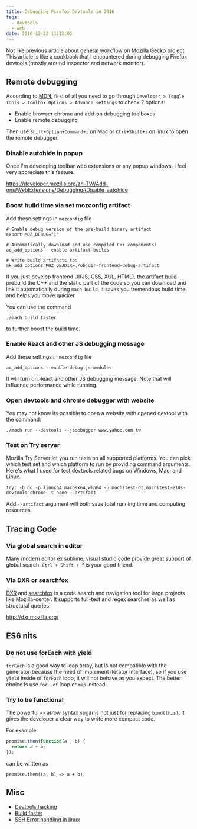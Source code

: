 ```yaml
---
title: Debugging Firefox Devtools in 2016
tags:
  - devtools
  - web
date: 2016-12-22 11:12:05
---
```



Not like [previous article about general workflow on Mozilla Gecko project](http://blog.gasolin.idv.tw/2016/08/08/The-newbies-workflow-on-Mozilla-Gecko-project/),
This article is like a cookbook that I encountered during debugging Firefox devtools (mostly around inspector and network monitor).

## Remote debugging

According to [MDN](https://developer.mozilla.org/en-US/Add-ons/WebExtensions/Debugging), first of all you need to go through `Developer > Toggle Tools > Toolbox Options > Advance settings` to check 2 options:

* Enable browser chrome and add-on debugging toolboxes
* Enable remote debugging

Then use `Shift+Option+Command+i` on Mac or `Ctrl+Shift+i` on linux to open the remote debugger.

### Disable autohide in popup

Once I'm developing toolbar web extensions or any popup windows, I feel very appreciate this feature. 

https://developer.mozilla.org/zh-TW/Add-ons/WebExtensions/Debugging#Disable_autohide

### Boost build time via set mozconfig artifact

Add these settings in `mozconfig` file
```
# Enable debug version of the pre-build binary artifact
export MOZ_DEBUG="1"

# Automatically download and use compiled C++ components:
ac_add_options --enable-artifact-builds

# Write build artifacts to:
mk_add_options MOZ_OBJDIR=./objdir-frontend-debug-artifact
```

If you just develop frontend UI(JS, CSS, XUL, HTML), the [artifact build](https://developer.mozilla.org/en-US/docs/Mozilla/Developer_guide/Build_Instructions/Artifact_builds) prebuild the C++ and the static part of the code so you can download and link it automatically during `mach build`, it saves you tremendous build time and helps you move quicker.

You can use the command

```
./mach build faster
```

to further boost the build time.

### Enable React and other JS debugging message

Add these settings in `mozconfig` file

`ac_add_options --enable-debug-js-modules`

It will turn on React and other JS debugging message. Note that will influence performance while running.

### Open devtools and chrome debugger with website

You may not know its possible to open a website with opened devtool with the command:

`./mach run --devtools --jsdebugger www.yahoo.com.tw`

### Test on Try server

Mozilla Try Server let you run tests on all supported platforms. You can pick which test set and which platform to run by providing command arguments. Here's what I used for test devtools related bugs on Windows, Mac, and Linux.

```
try: -b do -p linux64,macosx64,win64 -u mochitest-dt,mochitest-e10s-devtools-chrome -t none --artifact
```

Add `--artifact` argument will both save total running time and computing resources.


## Tracing Code

### Via global search in editor

Many modern editor ex sublime, visual studio code provide great support of global search. `Ctrl + Shift + f` is your good friend.


### Via DXR or searchfox

[DXR](http://dxr.mozilla.org/) and [searchfox](http://searchfox.org) is a code search and navigation tool for large projects like Mozilla-center. 
It supports full-text and regex searches as well as structural queries.

http://dxr.mozilla.org/


## ES6 nits

### Do not use forEach with yield

`forEach` is a good way to loop array, but is not compatible with the generator(because the need of implement iterator interface), so if you use `yield` inside of `forEach` loop, it will not behave as you expect.
The better choice is use `for..of` loop or `map` instead.

### Try to be functional

The powerful `=>` arrow syntax sugar is not just for replacing `bind(this)`, it gives the developer a clear way to write more compact code.

For example 

```js
promise.then(function(a , b) {
  return a + b;
});
```

can be written as 

```
promise.then((a, b) => a + b);
```

## Misc

* [Devtools hacking](https://wiki.mozilla.org/DevTools/Hacking)
* [Build faster](http://jasonlaster.github.io/devtools/js/2016/03/22/workflow.html)
* [SSH Error handling in linux](http://stackoverflow.com/questions/29134512/insecureplatformwarning-a-true-sslcontext-object-is-not-available-this-prevent)

